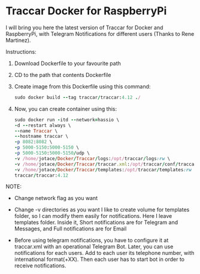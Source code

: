 # Traccar Docker for RaspberryPi

I will bring you here the latest version of Traccar for Docker and RaspberryPi, with Telegram Notifications for different users (Thanks to Rene Martinez).

Instructions:

1) Download Dockerfile to your favourite path
2) CD to the path that contents Dockerfile
3) Create image from this Dockerfile using this command:
    ```ruby
    sudo docker build --tag traccar/traccar:4.12 ./
    ```
4) Now, you can create container using this:

    ```ruby
    sudo docker run -itd --network=hassio \
    -d --restart always \
    --name Traccar \
    --hostname traccar \
    -p 8082:8082 \
    -p 5000-5150:5000-5150 \
    -p 5000-5150:5000-5150/udp \
    -v /home/jotace/Docker/Traccar/logs:/opt/traccar/logs:rw \
    -v /home/jotace/Docker/Traccar/traccar.xml:/opt/traccar/conf/traccar.xml:ro \
    -v /home/jotace/Docker/Traccar/templates:/opt/traccar/templates:rw \
    traccar/traccar:4.12
    ```
  
NOTE:
 - Change network flag as you want
 - Change -v directories as you want
I like to create volume for templates folder, so I can modify them easily for notifications. Here I leave templates folder. Inside it, Short notifications are for Telegram and Messages, and Full notifications are for Email

- Before using telegram notifications, you have to configure it at traccar.xml with an operational Telegram Bot. Later, you can use notifications for each users.
  Add to each user its telephone number, with international format(+XX). Then each user has to start bot in order to receive notifications.
